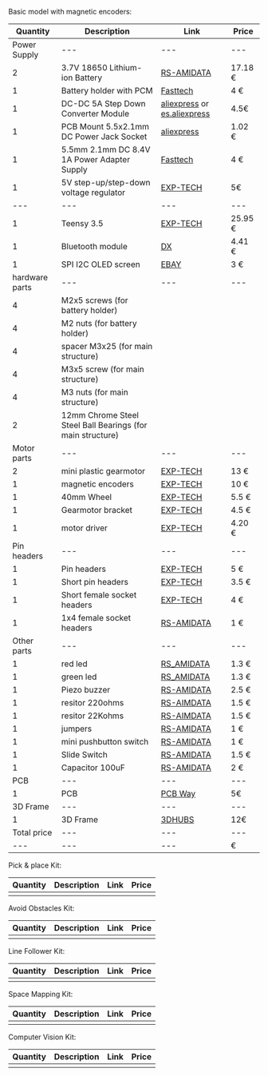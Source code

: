 Basic model with magnetic encoders:

| Quantity | Description | Link | Price |
|---|---|---|---|
| Power Supply |---|---|---|
| 2  | 3.7V 18650 Lithium-ion Battery | [RS-AMIDATA](https://ie.rs-online.com/web/p/speciality-size-rechargeable-batteries/7887261/) | 17.18 € |
| 1 | Battery holder with PCM | [Fasttech](https://www.fasttech.com/p/1279500) | 4 € |
| 1 | DC-DC 5A Step Down Converter Module | [aliexpress](https://www.aliexpress.com/item/DC-DC-4-5-30V-to-0-8-30V-5A-Step-Down-Converter-Module-Circuit-Voltage/1724909910.html?ws_ab_test=searchweb0_0,searchweb201602_5_10152_10151_10065_10344_10068_10342_10547_10343_51102_10340_10548_10341_10084_10083_10307_10301_10303_10312_10313_10059_10314_10184_10534_100031_10604_10103_10605_10594_10142,searchweb201603_1,ppcSwitch_5&algo_expid=59acf9db-747c-4bae-9396-6da0b7c3cc02-29&algo_pvid=59acf9db-747c-4bae-9396-6da0b7c3cc02&rmStoreLevelAB=5) or [es.aliexpress](https://es.aliexpress.com/item/DC-DC-4-5V-30V-to-0-8V-30V-5A-Step-Down-Power-Apply/32332363457.html) | 4.5€ |
| 1 | PCB Mount 5.5x2.1mm DC Power Jack Socket | [aliexpress](https://es.aliexpress.com/store/product/10Pcs-PCB-Mount-5-5-x-2-1-mm-Female-DC-Power-Jack-Plug-Socket-Connector/2881256_32816199401.html?ws_ab_test=searchweb0_0,searchweb201602_5_10152_10151_10065_10344_10068_10342_10547_10343_51102_10340_10548_10341_10084_10083_10307_10301_10303_10312_10313_10059_10314_10184_10534_100031_10604_10103_10605_10594_10142,searchweb201603_1,ppcSwitch_5&algo_expid=5eab03d4-3ff3-4e66-bbec-f828e346cfb2-0&algo_pvid=5eab03d4-3ff3-4e66-bbec-f828e346cfb2&rmStoreLevelAB=5) | 1.02 € |
| 1 | 5.5mm 2.1mm DC 8.4V 1A Power Adapter Supply | [Fasttech](https://www.fasttech.com/p/1284905) | 4 € |
| 1 | 5V step-up/step-down voltage regulator | [EXP-TECH](https://www.exp-tech.de/en/modules/currentvoltage/4823/pololu-5v-step-up/step-down-voltage-regulator-s7v7f5) | 5€ |
|---|---|---|---|
| 1 | Teensy 3.5 | [EXP-TECH](https://www.exp-tech.de/en/platforms/teensy/7786/teensy-3.5) | 25.95 € |
| 1 | Bluetooth module | [DX](http://www.dx.com/p/jy-mcu-arduino-bluetooth-wireless-serial-port-module-104299) | 4.41 € |
| 1 | SPI I2C OLED screen | [EBAY](https://www.ebay.com/itm/0-96-I2C-IIC-SPI-Serial-128X64-White-OLED-LCD-LED-Display-Module-for-Arduino-/182546048967) | 3 € |
| hardware parts |---|---|---|
| 4 | M2x5 screws (for battery holder) |  |  |
| 4 | M2 nuts (for battery holder) |  |  |
| 4 | spacer M3x25 (for main structure) |  |  |
| 4 | M3x5 screw (for main structure) |  |  |
| 4 | M3 nuts (for main structure)|  |  |
| 2 | 12mm Chrome Steel Steel Ball Bearings (for main structure)|  |  | 
| Motor parts |---|---|---|
| 2 | mini plastic gearmotor | [EXP-TECH](https://www.exp-tech.de/en/motors/dc-gearmotors/7707/120-1-mini-plastic-gearmotor-hp-offset-3mm-d-shaft-output-extended-motor-shaft?c=1356) | 13 € |
| 1 | magnetic encoders | [EXP-TECH](https://www.exp-tech.de/en/sensors/magnet/7899/magnetic-encoder-pair-kit-for-20d-mm-metal-gearmotors-20-cpr-2.7-18v) | 10 € |
| 1 | 40mm Wheel | [EXP-TECH](https://www.exp-tech.de/en/accessories/mechanical-components/7847/pololu-wheel-40x7mm-pair-red) | 5.5 € |
| 1 | Gearmotor bracket | [EXP-TECH](https://www.exp-tech.de/en/motors/dc-gearmotors/6288/pololu-mini-plastic-gearmotor-bracket-pair-wide) | 4.5 € |
| 1 | motor driver | [EXP-TECH](https://www.exp-tech.de/en/search?sSearch=drv8835) | 4.20 € |
| Pin headers |---|---|---|
| 1 | Pin headers | [EXP-TECH](https://www.exp-tech.de/en/accessories/connectors/7921/1x40-pin-break-away-headers-straight-10-pack) | 5 € |
| 1 | Short pin headers | [EXP-TECH](https://www.exp-tech.de/en/accessories/connectors/6759/2mm-pitch-40-pin-break-apart-male-headers-pack-of-5) | 3.5 € |
| 1 | Short female socket headers | [EXP-TECH](https://www.exp-tech.de/en/accessories/connectors/6760/2mm-pitch-25-pin-female-socket-headers-pack-of-5) | 4 € |
| 1 | 1x4 female socket headers | [RS-AMIDATA](https://ie.rs-online.com/web/p/pcb-sockets/8282067/) | 1 € |
| Other parts |---|---|---|
| 1 | red led | [RS_AMIDATA](https://ie.rs-online.com/web/p/visible-leds/2285988/) | 1.3 € |
| 1 | green led | [RS_AMIDATA](https://ie.rs-online.com/web/p/visible-leds/2286004/) | 1.3 € |
| 1 | Piezo buzzer | [RS-AMIDATA](https://ie.rs-online.com/web/p/piezo-buzzer-components/5358253/?searchTerm=KPEG242&relevancy-data=636F3D3126696E3D4931384E53656172636847656E65726963266C753D656E266D6D3D6D61746368616C6C7061727469616C26706D3D5E2E2A2426706F3D31333326736E3D592673743D43415443485F414C4C5F44454641554C542673633D592677633D4E4F4E45267573743D4B504547323432267374613D4B50454732343226) | 2.5 € |
| 1 | resitor 220ohms | [RS-AIMDATA](https://ie.rs-online.com/web/p/through-hole-fixed-resistors/7077612/) | 1.5 €|
| 1 | resitor 22Kohms | [RS-AIMDATA](https://ie.rs-online.com/web/p/through-hole-fixed-resistors/7077779/) | 1.5 €|
| 1 | jumpers | [RS-AMIDATA](https://ie.rs-online.com/web/p/jumpers-shunts/6742397/) | 1 € |
| 1 | mini pushbutton switch | [RS-AMIDATA](https://www.exp-tech.de/en/accessories/buttonsswitches/5434/mini-pushbutton-switch-pcb-mount-2-pin-spst-50ma-5-pack) | 1 € |
| 1 | Slide Switch | [RS-AMIDATA](https://www.exp-tech.de/en/accessories/buttonsswitches/5114/breadboard-friendly-spdt-slide-switch) | 1.5 € |
| 1 | Capacitor 100uF | [RS-AMIDATA](https://ie.rs-online.com/web/p/aluminium-capacitors/7110842/) | 2 € |
| PCB |---|---|---|
| 1 | PCB|[PCB Way](https://www.pcbway.com/)| 5€|
| 3D Frame |---|---|---|
| 1 | 3D Frame|[3DHUBS](https://www.3dhubs.com)| 12€|
| Total price |---|---|---|
|---|---|---| € |


Pick & place Kit:

| Quantity | Description | Link | Price |
|---|---|---|---|
|  |  |  |  |


Avoid Obstacles Kit:

| Quantity | Description | Link | Price |
|---|---|---|---|
|  |  |  |  |


Line Follower Kit:

| Quantity | Description | Link | Price |
|---|---|---|---|
|  |  |  |  |


Space Mapping Kit:

| Quantity | Description | Link | Price |
|---|---|---|---|
|  |  |  |  |


Computer Vision Kit:

| Quantity | Description | Link | Price |
|---|---|---|---|
|  |  |  |  |
